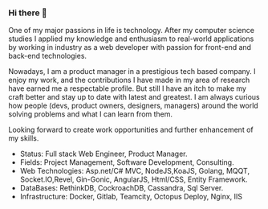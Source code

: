 ### Hi there 👋

<!--
**najamsk/najamsk** is a ✨ _special_ ✨ repository because its `README.md` (this file) appears on your GitHub profile.

Here are some ideas to get you started:

- 🔭 I’m currently working on ...
- 🌱 I’m currently learning ...
- 👯 I’m looking to collaborate on ...
- 🤔 I’m looking for help with ...
- 💬 Ask me about ...
- 📫 How to reach me: ...
- 😄 Pronouns: ...
- ⚡ Fun fact: ...
-->


One of my major passions in life is technology. After my computer science studies I applied my knowledge and enthusiasm to real-world applications by working in industry as a web developer with passion for front-end and back-end technologies.

Nowadays, I am a product manager  in a prestigious tech based company. I enjoy my work, and the contributions I have made in my area of research have earned me a respectable profile. But still I have an itch to make my craft better and stay up to date with latest and greatest. I am always curious how people (devs, product owners, designers, managers) around the world solving problems and what I can learn from them.

Looking forward to create work opportunities and further enhancement of my skills.

- Status: Full stack Web Engineer, Product Manager.
- Fields: Project Management, Software Development, Consulting.
- Web Technologies: Asp.net/C# MVC, NodeJS,KoaJS, Golang, MQQT, Socket.IO,Revel, Gin-Gonic, AngularJS, Html/CSS, Entity Framework.
- DataBases: RethinkDB, CockroachDB, Cassandra, Sql Server.
- Infrastructure: Docker, Gitlab, Teamcity, Octopus Deploy, Nginx, IIS
